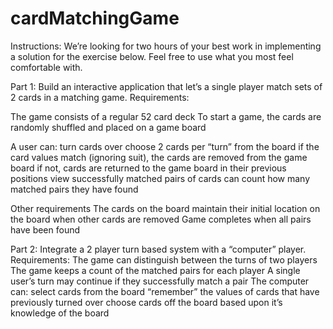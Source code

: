 # cardMatchingGame
Instructions:
We’re looking for two hours of your best work in implementing a solution for the exercise below. Feel free to use what you most feel comfortable with.

Part 1:
Build an interactive application that let’s a single player match sets of 2 cards in a matching game.
Requirements:

The game consists of a regular 52 card deck
To start a game, the cards are randomly shuffled and placed on a game board

A user can:
turn cards over
choose 2 cards per “turn” from the board
if the card values match (ignoring suit), the cards are removed from the game board
if not, cards are returned to the game board in their previous positions
view successfully matched pairs of cards
can count how many matched pairs they have found

Other requirements
The cards on the board maintain their initial location on the board when other cards are removed
Game completes when all pairs have been found

Part 2:
Integrate a 2 player turn based system with a “computer” player.
Requirements:
The game can distinguish between the turns of two players
The game keeps a count of the matched pairs for each player
A single user’s turn may continue if they successfully match a pair
The computer can:
select cards from the board
“remember” the values of cards that have previously turned over
choose cards off the board based upon it’s knowledge of the board
